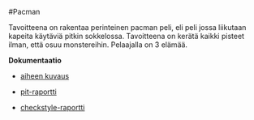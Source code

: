 #Pacman

Tavoitteena on rakentaa perinteinen pacman peli, eli peli jossa liikutaan
kapeita käytäviä pitkin sokkelossa. Tavoitteena on kerätä kaikki pisteet
ilman, että osuu monstereihin. Pelaajalla on 3 elämää.

**Dokumentaatio**

* [aiheen kuvaus](dokumentaatio/aiheenKuvausJaRakenne.md)

* [pit-raportti](https://htmlpreview.github.io/?https://github.com/langj1/Pacman/blob/master/dokumentaatio/pit/201702102208/index.html)

* [checkstyle-raportti](https://htmlpreview.github.io/?https://github.com/langj1/Pacman/blob/master/dokumentaatio/site/checkstyle.html)


